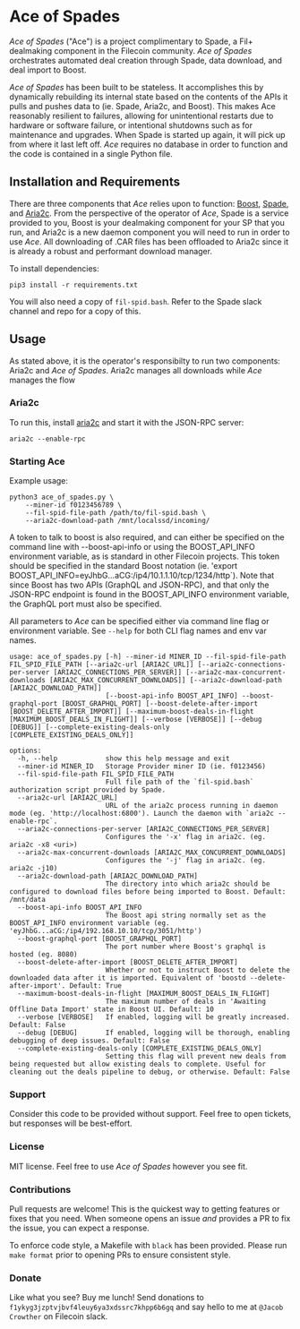 # Ace of Spades

_Ace of Spades_ ("Ace") is a project complimentary to Spade, a Fil+ dealmaking component in the Filecoin community. _Ace of Spades_ orchestrates automated deal creation through Spade, data download, and deal import to Boost.

_Ace of Spades_ has been built to be stateless. It accomplishes this by dynamically rebuilding its internal state based on the contents of the APIs it pulls and pushes data to (ie. Spade, Aria2c, and Boost). This makes Ace reasonably resilient to failures, allowing for unintentional restarts due to hardware or software failure, or intentional shutdowns such as for maintenance and upgrades. When Spade is started up again, it will pick up from where it last left off. _Ace_ requires no database in order to function and the code is contained in a single Python file.


## Installation and Requirements
There are three components that _Ace_ relies upon to function: [Boost](https://boost.filecoin.io/), [Spade](https://github.com/ribasushi/spade), and [Aria2c](https://aria2.github.io/). From the perspective of the operator of _Ace_, Spade is a service provided to you, Boost is your dealmaking component for your SP that you run, and Aria2c is a new daemon component you will need to run in order to use _Ace_. All downloading of .CAR files has been offloaded to Aria2c since it is already a robust and performant download manager.

To install dependencies:
```
pip3 install -r requirements.txt
```

You will also need a copy of `fil-spid.bash`. Refer to the Spade slack channel and repo for a copy of this.

## Usage

As stated above, it is the operator's responsibilty to run two components: Aria2c and _Ace of Spades_. Aria2c manages all downloads while _Ace_ manages the flow 

### Aria2c

To run this, install [aria2c](https://aria2.github.io/) and start it with the JSON-RPC server:
```
aria2c --enable-rpc
```

### Starting Ace

Example usage:

```
python3 ace_of_spades.py \
    --miner-id f0123456789 \
    --fil-spid-file-path /path/to/fil-spid.bash \
    --aria2c-download-path /mnt/localssd/incoming/
```

A token to talk to boost is also required, and can either be specified on the command line with --boost-api-info or using the BOOST_API_INFO environment variable, as is standard in other Filecoin projects. This token should be specified in the standard Boost notation (ie. 'export BOOST_API_INFO=eyJhbG...aCG:/ip4/10.1.1.10/tcp/1234/http`). Note that since Boost has two APIs (GraphQL and JSON-RPC), and that only the JSON-RPC endpoint is found in the BOOST_API_INFO environment variable, the GraphQL port must also be specified.

All parameters to _Ace_ can be specified either via command line flag or environment variable. See `--help` for both CLI flag names and env var names.
```
usage: ace_of_spades.py [-h] --miner-id MINER_ID --fil-spid-file-path FIL_SPID_FILE_PATH [--aria2c-url [ARIA2C_URL]] [--aria2c-connections-per-server [ARIA2C_CONNECTIONS_PER_SERVER]] [--aria2c-max-concurrent-downloads [ARIA2C_MAX_CONCURRENT_DOWNLOADS]] [--aria2c-download-path [ARIA2C_DOWNLOAD_PATH]]
                        [--boost-api-info BOOST_API_INFO] --boost-graphql-port [BOOST_GRAPHQL_PORT] [--boost-delete-after-import [BOOST_DELETE_AFTER_IMPORT]] [--maximum-boost-deals-in-flight [MAXIMUM_BOOST_DEALS_IN_FLIGHT]] [--verbose [VERBOSE]] [--debug [DEBUG]] [--complete-existing-deals-only [COMPLETE_EXISTING_DEALS_ONLY]]

options:
  -h, --help            show this help message and exit
  --miner-id MINER_ID   Storage Provider miner ID (ie. f0123456)
  --fil-spid-file-path FIL_SPID_FILE_PATH
                        Full file path of the `fil-spid.bash` authorization script provided by Spade.
  --aria2c-url [ARIA2C_URL]
                        URL of the aria2c process running in daemon mode (eg. 'http://localhost:6800'). Launch the daemon with `aria2c --enable-rpc`.
  --aria2c-connections-per-server [ARIA2C_CONNECTIONS_PER_SERVER]
                        Configures the '-x' flag in aria2c. (eg. aria2c -x8 <uri>)
  --aria2c-max-concurrent-downloads [ARIA2C_MAX_CONCURRENT_DOWNLOADS]
                        Configures the '-j' flag in aria2c. (eg. aria2c -j10)
  --aria2c-download-path [ARIA2C_DOWNLOAD_PATH]
                        The directory into which aria2c should be configured to download files before being imported to Boost. Default: /mnt/data
  --boost-api-info BOOST_API_INFO
                        The Boost api string normally set as the BOOST_API_INFO environment variable (eg. 'eyJhbG...aCG:/ip4/192.168.10.10/tcp/3051/http')
  --boost-graphql-port [BOOST_GRAPHQL_PORT]
                        The port number where Boost's graphql is hosted (eg. 8080)
  --boost-delete-after-import [BOOST_DELETE_AFTER_IMPORT]
                        Whether or not to instruct Boost to delete the downloaded data after it is imported. Equivalent of 'boostd --delete-after-import'. Default: True
  --maximum-boost-deals-in-flight [MAXIMUM_BOOST_DEALS_IN_FLIGHT]
                        The maximum number of deals in 'Awaiting Offline Data Import' state in Boost UI. Default: 10
  --verbose [VERBOSE]   If enabled, logging will be greatly increased. Default: False
  --debug [DEBUG]       If enabled, logging will be thorough, enabling debugging of deep issues. Default: False
  --complete-existing-deals-only [COMPLETE_EXISTING_DEALS_ONLY]
                        Setting this flag will prevent new deals from being requested but allow existing deals to complete. Useful for cleaning out the deals pipeline to debug, or otherwise. Default: False
```

### Support

Consider this code to be provided without support. Feel free to open tickets, but responses will be best-effort.

### License

MIT license. Feel free to use _Ace of Spades_ however you see fit.

### Contributions

Pull requests are welcome! This is the quickest way to getting features or fixes that you need. When someone opens an issue _and_ provides a PR to fix the issue, you can expect a response.

To enforce code style, a Makefile with `black` has been provided. Please run `make format` prior to opening PRs to ensure consistent style.

### Donate

Like what you see? Buy me lunch! Send donations to `f1ykyg3jzptvjbvf4leuy6ya3xdssrc7khpp6b6gq` and say hello to me at `@Jacob Crowther` on Filecoin slack.